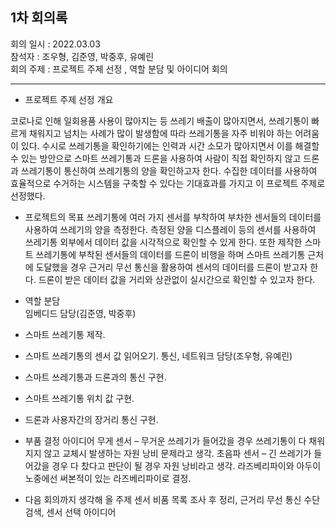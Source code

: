 <h2>1차 회의록</h2>
회의 일시 : 2022.03.03<br>
참석자 : 조우형, 김준영, 박중후, 유예린<br>
회의 주제 :  프로젝트 주제 선정 , 역할 분담 및 아이디어 회의<br>

----------------------------------------------------------

- 프로젝트 주제 선정 개요
     
 코로나로 인해 일회용품 사용이 많아지는 등 쓰레기 배출이 많아지면서, 쓰레기통이 빠르게 채워지고 넘치는 사례가 많이 발생함에 따라 쓰레기통을 자주 비워야 하는 어려움이 있다. 수시로 쓰레기통을 확인하기에는 인력과 시간 소모가 많아지면서 이를 해결할 수 있는 방안으로 스마트 쓰레기통과 드론을 사용하여 사람이 직접 확인하지 않고 드론과 쓰레기통이 통신하여 쓰레기통의 양을 확인하고자 한다.
수집한 데이터를 사용하여 효율적으로 수거하는 시스템을 구축할 수 있다는 기대효과를 가지고 이 프로젝트 주제로 선정했다.
 
  - 프로젝트의 목표 
 쓰레기통에 여러 가지 센서를 부착하여 부차한 센서들의 데이터를 사용하여 쓰레기의 양을 측정한다. 측정된 양을 디스플레이 등의 센서를 사용하여 쓰레기통 외부에서 데이터 값을 시각적으로 확인할 수 있게 한다.
 또한 제작한 스마트 쓰레기통에 부착된 센서들의 데이터를 드론이 비행을 하며 스마트 쓰레기통 근처에 도달했을 경우 근거리 무선 통신을 활용하여 센서의 데이터를 드론이 받고자 한다. 드론이 받은 데이터 값을 거리와 상관없이 실시간으로 확인할 수 있고자 한다.

  - 역할 분담   
  임베디드 담당(김준영, 박중후)
   - 스마트 쓰레기통 제작.
   - 스마트 쓰레기통의 센서 값 읽어오기.
  통신, 네트워크 담당(조우형, 유예린)
   - 스마트 쓰레기통과 드론과의 통신 구현.
   - 스마트 쓰레기통 위치 값 구현.
   - 드론과 사용자간의 장거리 통신 구현.

  - 부품 결정 아이디어
  무게 센서 – 무거운 쓰레기가 들어갔을 경우 쓰레기통이 다 채워지지 않고 교체시 발생하는 자원 낭비 문제라고 생각.
  초음파 센서 – 긴 쓰레기가 들어갔을 경우 다 찼다고 판단이 될 경우 자원 낭비라고 생각.
  라즈베리파이와 아두이노중에선 써본적이 있는 라즈베리파이로 결정.

  - 다음 회의까지 생각해 올 주제
  센서 비품 목록 조사 후 정리, 근거리 무선 통신 수단 검색, 센서 선택 아이디어
